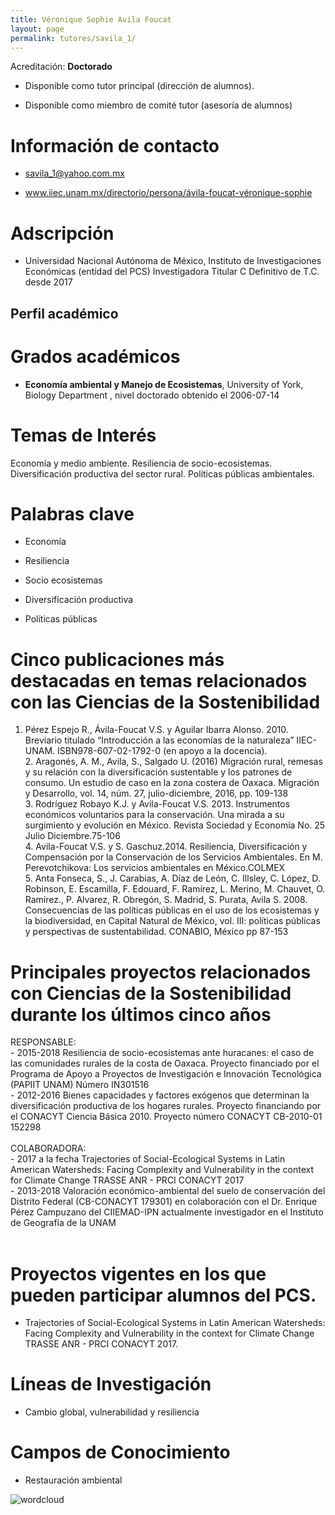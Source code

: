 ```yaml
---
title: Véronique Sophie Avila Foucat
layout: page
permalink: tutores/savila_1/
---
```


Acreditación: **Doctorado**


 - Disponible como tutor principal (dirección de alumnos).


 - Disponible como miembro de comité tutor (asesoría de alumnos)





# Información de contacto

 - <savila_1@yahoo.com.mx>


 - <a href="http://www.iiec.unam.mx/directorio/persona/%C3%A1vila-foucat-v%C3%A9ronique-sophie" rel="nofollow">www.iiec.unam.mx/directorio/persona/ávila-foucat-véronique-sophie</a>




# Adscripción


 - Universidad Nacional Autónoma de México, Instituto de Investigaciones Económicas (entidad del PCS)    Investigadora Titular C Definitivo de T.C. desde 2017
 





## Perfil académico


# Grados académicos


 - **Economía ambiental y Manejo de Ecosistemas**, University of York, Biology Department , nivel doctorado obtenido el 2006-07-14




# Temas de Interés

Economía y medio ambiente. 
Resiliencia de socio-ecosistemas. 
Diversificación productiva del sector rural.
Políticas públicas ambientales.



# Palabras clave


 - Economía

 - Resiliencia

 - Socio ecosistemas

 - Diversificación productiva

 - Políticas públicas




# Cinco publicaciones más destacadas en temas relacionados con las Ciencias de la Sostenibilidad

1. Pérez Espejo R., Ávila-Foucat V.S. y Aguilar Ibarra Alonso. 2010. Breviario titulado “Introducción a las economías de la naturaleza” IIEC-UNAM. ISBN978-607-02-1792-0  (en apoyo a la docencia).<br />2. Aragonés, A. M., Avila, S., Salgado U. (2016) Migración rural, remesas y su relación con la diversificación sustentable y los patrones de consumo. Un estudio de caso en la zona costera de Oaxaca. Migración y Desarrollo, vol. 14, núm. 27, julio-diciembre, 2016, pp. 109-138<br />3. Rodríguez Robayo K.J. y Avila-Foucat V.S. 2013. Instrumentos económicos voluntarios para la conservación. Una mirada a su surgimiento y evolución en México. Revista Sociedad y Economía No. 25 Julio Diciembre.75-106<br />4. Avila-Foucat V.S. y S. Gaschuz.2014. Resiliencia, Diversificación y Compensación por la Conservación de los Servicios Ambientales. En M. Perevotchikova: Los servicios ambientales en México.COLMEX<br />5. Anta Fonseca, S., J. Carabias, A. Díaz de León, C. Illsley, C. López, D. Robinson, E. Escamilla, F. Edouard, F. Ramírez, L. Merino, M. Chauvet, O. Ramírez., P. Alvarez, R. Obregón, S. Madrid, S. Purata, Avila S. 2008. Consecuencias de las políticas públicas en el uso de los ecosistemas y la biodiversidad, en Capital Natural de México, vol. III: políticas públicas y perspectivas de sustentabilidad. CONABIO, México pp 87-153




# Principales proyectos relacionados con Ciencias de la Sostenibilidad durante los últimos cinco años

RESPONSABLE:<br />- 2015-2018 Resiliencia de socio-ecosistemas ante huracanes: el caso de las comunidades rurales de la costa de Oaxaca. Proyecto financiado por el Programa de Apoyo a Proyectos de Investigación e Innovación Tecnológica (PAPIIT UNAM) Número IN301516<br />- 2012-2016 Bienes capacidades y factores exógenos que determinan la diversificación productiva de los hogares rurales. Proyecto financiando por el CONACYT Ciencia Básica 2010. Proyecto número CONACYT CB-2010-01 152298<br /><br />COLABORADORA:<br />- 2017 a la fecha Trajectories of Social-Ecological Systems in Latin American Watersheds: Facing Complexity and Vulnerability in the context for Climate Change TRASSE ANR - PRCI CONACYT 2017<br />- 2013-2018 Valoración económico-ambiental del suelo de conservación del Distrito Federal (CB-CONACYT 179301) en colaboración con el Dr. Enrique Pérez Campuzano del CIIEMAD-IPN actualmente investigador en el Instituto de Geografía de la UNAM<br /><br />




# Proyectos vigentes en los que pueden participar alumnos del PCS.

- Trajectories of Social-Ecological Systems in Latin American Watersheds: Facing Complexity and Vulnerability in the context for Climate Change TRASSE ANR - PRCI CONACYT 2017.




# Líneas de Investigación


 - Cambio global, vulnerabilidad y resiliencia





# Campos de Conocimiento

 - Restauración ambiental



![wordcloud](https://sostenibilidad.posgrado.unam.mx/media/perfil-academico/320/wordcloud.png)
